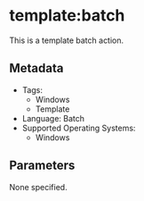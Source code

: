 <!-- region Generated -->
# template:batch

This is a template batch action.

## Metadata

- Tags:
  - Windows
  - Template
- Language: Batch
- Supported Operating Systems:
  - Windows

## Parameters

None specified.
<!-- endregion -->
